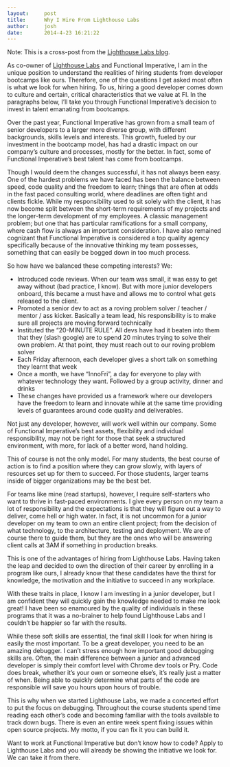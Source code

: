 ```yaml
---
layout:     post
title:      Why I Hire From Lighthouse Labs
author:     josh
date:       2014-4-23 16:21:22
---
```


Note: This is a cross-post from the [Lighthouse Labs blog](http://www.lighthouselabs.ca/blog/).

As co-owner of [Lighthouse Labs](http://lighthouselabs.ca) and Functional Imperative, I am in the unique position to understand the realities of hiring students from developer bootcamps like ours. Therefore, one of the questions I get asked most often is what we look for when hiring. To us, hiring a good developer comes down to culture and certain, critical characteristics that we value at FI. In the paragraphs below, I’ll take you through Functional Imperative’s decision to invest in talent emanating from bootcamps.

Over the past year, Functional Imperative has grown from a small team of senior developers to a larger more diverse group, with different backgrounds, skills levels and interests. This growth, fueled by our investment in the bootcamp model, has had a drastic impact on our company’s culture and processes, mostly for the better. In fact, some of Functional Imperative’s best talent has come from bootcamps.

<!--more-->

Though I would deem the changes successful, it has not always been easy. One of the hardest problems we have faced has been the balance between speed, code quality and the freedom to learn; things that are often at odds in the fast paced consulting world, where deadlines are often tight and clients fickle. While my responsibility used to sit solely with the client, it has now become split between the short-term requirements of my projects and the longer-term development of my employees. A classic management problem; but one that has particular ramifications for a small company, where cash flow is always an important consideration. I have also remained cognizant that Functional Imperative is considered a top quality agency specifically because of the innovative thinking my team possesses, something that can easily be bogged down in too much process.

So how have we balanced these competing interests? We:

-  Introduced code reviews. When our team was small, it was easy to get away without (bad practice, I know). But with more junior developers onboard, this became a must have and allows me to control what gets released to the client.
-  Promoted a senior dev to act as a roving problem solver / teacher / mentor / ass kicker. Basically a team lead, his responsibility is to make sure all projects are moving forward technically
-  Instituted the “20-MINUTE RULE”. All devs have had it beaten into them that they (slash google) are to spend 20 minutes trying to solve their own problem. At that point, they must reach out to our roving problem solver
-  Each Friday afternoon, each developer gives a short talk on something they learnt that week
-  Once a month, we have “InnoFri”, a day for everyone to play with whatever technology they want. Followed by a group activity, dinner and drinks
-  These changes have provided us a framework where our developers have the freedom to learn and innovate while at the same time providing levels of guarantees around code quality and deliverables.

Not just any developer, however, will work well within our company. Some of Functional Imperative’s best assets, flexibility and individual responsibility, may not be right for those that seek a structured environment, with more, for lack of a better word, hand holding.

This of course is not the only model. For many students, the best course of action is to find a position where they can grow slowly, with layers of resources set up for them to succeed. For those students, larger teams inside of bigger organizations may be the best bet.

For teams like mine (read startups), however, I require self-starters who want to thrive in fast-paced environments. I give every person on my team a lot of responsibility and the expectations is that they will figure out a way to deliver, come hell or high water. In fact, it is not uncommon for a junior developer on my team to own an entire client project; from the decision of what technology, to the architecture, testing and deployment. We are of course there to guide them, but they are the ones who will be answering client calls at 3AM if something in production breaks.

This is one of the advantages of hiring from Lighthouse Labs. Having taken the leap and decided to own the direction of their career by enrolling in a program like ours, I already know that these candidates have the thirst for knowledge, the motivation and the initiative to succeed in any workplace.

With these traits in place, I know I am investing in a junior developer, but I am confident they will quickly gain the knowledge needed to make me look great! I have been so enamoured by the quality of individuals in these programs that it was a no-brainer to help found Lighthouse Labs and I couldn’t be happier so far with the results.

While these soft skills are essential, the final skill I look for when hiring is easily the most important. To be a great developer, you need to be an amazing debugger. I can’t stress enough how important good debugging skills are. Often, the main difference between a junior and advanced developer is simply their comfort level with Chrome dev tools or Pry. Code does break, whether it’s your own or someone else’s, it’s really just a matter of when. Being able to quickly determine what parts of the code are responsible will save you hours upon hours of trouble.

This is why when we started Lighthouse Labs, we made a concerted effort to put the focus on debugging. Throughout the course students spend time reading each other’s code and becoming familiar with the tools available to track down bugs. There is even an entire week spent fixing issues within open source projects. My motto, if you can fix it you can build it.

Want to work at Functional Imperative but don’t know how to code? Apply to Lighthouse Labs and you will already be showing the initiative we look for. We can take it from there.